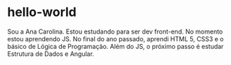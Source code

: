 # hello-world

Sou a Ana Carolina. Estou estudando para ser dev front-end.
No momento estou aprendendo JS. No final do ano passado, aprendi HTML 5, CSS3 e o básico de Lógica de Programação. Além do JS, o próximo passo é estudar Estrutura de Dados e Angular.

